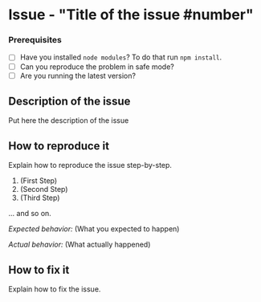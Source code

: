 # Issue - "Title of the issue #number"

### Prerequisites

* [ ] Have you installed `node modules`? To do that run `npm install`.
* [ ] Can you reproduce the problem in safe mode?
* [ ] Are you running the latest version?

## Description of the issue

Put here the description of the issue

## How to reproduce it

Explain how to reproduce the issue step-by-step.
1. (First Step)
2. (Second Step)
3. (Third Step)

... and so on.

*Expected behavior:* (What you expected to happen)

*Actual behavior:* (What actually happened)

## How to fix it

Explain how to fix the issue.